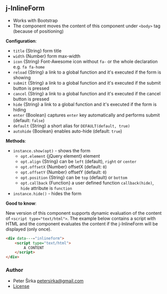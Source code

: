 ## j-InlineForm

- Works with Bootstrap
- The component moves the content of this component under `<body>` tag (because of positioning)

__Configuration__:

- `title` {String} form title
- `width` {Number} form max-width
- `icon` {String} Font-Awesome icon without `fa-` or the whole declaration e.g. `fa fa-home`
- `reload` {String} a link to a global function and it's executed if the form is showing
- `submit` {String} a link to a global function and it's executed if the submit button is pressed
- `cancel` {String} a link to a global function and it's executed if the cancel button is pressed
- `hide` {String} a link to a global function and it's executed if the form is hiding
- `enter` {Boolean} captures `enter` key automatically and performs submit (default: `false`)
- `default` {String} a short alias for `DEFAULT(default, true)`
- `autohide` {Boolean} enables auto-hide (default: `true`)

__Methods__:

- `instance.show(opt)` - shows the form
	- `opt.element` {jQuery element} element
	- `opt.align` {String} can be `left` (default), `right` or `center`
	- `opt.offsetX` {Number} offsetX (default: `0`)
	- `opt.offsetY` {Number} offsetY (default: `0`)
	- `opt.position` {String} can be `top` (default) or `bottom`
	- `opt.callback` {Function} a user defined function `callback(hide)`, `hide` attribute is `function`
- `instance.hide()` - hides the form

__Good to know__:

New version of this component supports dynamic evaluation of the content of `<script type="text/html">`. The example below contains a script with HTML and the component evaluates the content if the j-InlineForm will be displayed (only once).

```html
<div data---="inlineform">
	<script type="text/html">
		A CONTENT
	</script>
</div>
```

### Author

- Peter Širka <petersirka@gmail.com>
- [License](https://www.totaljs.com/license/)